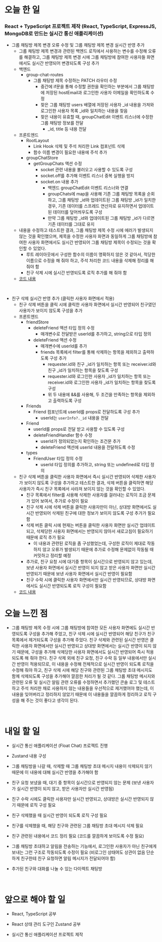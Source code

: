# 오늘 한 일

### React + TypeScript 프로젝트 제작 (React, TypeScript, ExpressJS, MongoDB로 만드는 실시간 통신 애플리케이션)

- 그룹 채팅방 제목 변경 오류 수정 및 그룹 채팅방 제목 변경 실시간 반영 추가
  - 그룹 채팅방 제목 변경과 관련된 백엔드 로직에서 사용하는 변수를 수정해 오류를 해결하고, 그룹 채팅방 제목 변경 시에 그룹 채팅방에 참여한 사용자들 화면에서도 실시간 반영되어 변경되도록 구성 추가
  - 백엔드
    - group-chat-routes
      - 그룹 채팅방 제목 수정하는 PATCH 라우터 수정
        - 중간에 if문을 통해 수정할 권한을 확인하는 부분에서 그룹 채팅방에 저장된 hostEmail과 로그인한 사용자 이메일을 확인하도록 수정
        - 찾은 그룹 채팅방 users 배열에 저장된 사용자 \_id 내용을 가져와 로그인한 사용자 목록 \_id와 일치하는 내용을 찾음
        - 찾은 내용이 유효할 때, groupChatEdit 이벤트 리스너에 수정한 그룹 채팅방 정보를 전달
          - \_id, title 등 내용 전달
  - 프론트엔드
    - RootLayout
      - Link Hook 삭제 및 주석 처리한 Link 컴포넌트 삭제
      - 함수 이름 변경이 필요한 내용에 주석 추가
    - groupChatStore
      - getGroupChats 액션 수정
        - socket 관련 내용을 불러오고 사용할 수 있도록 구성
        - socket.off를 추가해 이벤트 리스너 중복 실행을 방지
        - socket.on 내용 추가
          - 백엔드 groupChatEdit 이벤트 리스너와 연결
          - groupChats에 map을 사용해 기존 그룹 채팅방 목록을 순회하고, 그룹 채팅방 \_id와 업데이트된 그룹 채팅방 \_id가 일치한 경우, 기존 데이터를 스프레드 연산자로 유지하면서 업데이트된 데이터를 덮어씌우도록 구성
          - 만약 그룹 채팅방 \_id와 업데이트된 그룹 채팅방 \_id가 다르면 기존 데이터를 그대로 유지
  - 내용을 수정하고 테스트한 결과, 그룹 채팅방 제목 수정 시에 에러가 발생되지 않는 것을 확인했으며, 제목을 수정한 사용자 화면과 동일하게 그룹 채팅방에 참여한 사용자 화면에서도 실시간 반영되어 그룹 채팅방 제목이 수정되는 것을 확인할 수 있었다.
    - 루트 레이아웃에서 구성한 함수의 이름이 명확하지 않은 것 같아서, 적당한 이름으로 수정을 해 줘야 하고, 주석 처리한 코드 내용을 삭제해 정리를 해 줘야 함
    - 친구 삭제 시에 실시간 반영되도록 로직 추가를 해 줘야 함
  - [코드 내용](https://github.com/jeongsangtae/float-chat/commit/793ecdf6bc91b192c00ae180f900678b18eb6c69)

<br />

- 친구 삭제 실시간 반영 추가 (클릭한 사용자 화면에서 적용)
  - 친구 삭제 버튼을 클릭 시에 클릭한 사용자 화면에서 실시간 반영되어 친구였던 사용자가 보이지 않도록 구성을 추가
  - 프론트엔드
    - friendStore
      - deleteFriend 액션 타입 정의 수정
        - 매개변수로 전달받은 userId를 추가하고, string으로 타입 정의
      - deleteFriend 액션 수정
        - 매개변수에 userId를 추가
        - friends 목록에서 filter를 통해 삭제하는 항목을 제외하고 출력하도록 구성 추가
          - requester.id와 친구 \_id가 일치하는 항목 또는 receiver.id와 친구 \_id가 일치하는 항목을 찾도록 구성
          - requester.id와 로그인한 사용자 \_id가 일치하는 항목 또는 receiver.id와 로그인한 사용자 \_id가 일치하는 항목을 찾도록 구성
          - 위 두 내용에 &&를 사용해, 두 조건을 만족하는 항목을 제외하고 출력하도록 구성
    - Friends
      - Friend 컴포넌트에 userId를 props로 전달하도록 구성 추가
        - userId는 `userInfo?._id` 내용을 전달
    - Friend
      - userId를 props로 전달 받고 사용할 수 있도록 구성
      - deleteFriendHandler 함수 수정
        - userId가 정의되었는지 확인하는 조건문 추가
        - deleteFriend 액션에 userId 내용을 전달하도록 수정
    - types
      - FriendUser 타입 정의 수정
        - userId 타입 정의를 추가하고, string 또는 undefined로 타입 정의
  - 친구 삭제 버튼을 클릭한 사용자 화면에서 즉시 실시간 반영되어 삭제한 사용자가 보이지 않도록 구성을 추가하고 테스트한 결과, 삭제 버튼을 클릭하면 해당 사용자가 즉시 친구 목록에서 사라져 보이지 않는 것을 확인할 수 있었다.
    - 친구 목록에서 filter를 사용해 삭제한 사용자를 걸러내는 로직이 조금 문제가 있어 보여서, 추가로 수정이 필요
    - 친구 삭제 시에 삭제 버튼을 클릭한 사용자만이 아닌, 상대방 화면에서도 실시간 반영되어 삭제된 친구에 대한 정보가 보이지 않도록 구성 추가가 필요함
    - 삭제 버튼 클릭 시에 현재는 버튼을 클릭한 사용자 화면만 실시간 업데이트되고, 삭제당한 사용자 화면에서는 반영되지 않아서 새로고침이 필요하기 때문에 로직 추가 필요
      - 이 내용과 관련된 로직을 좀 구성했었는데, 구성한 로직이 제대로 작동하지 않고 오류가 발생되기 때문에 추가로 수정해 문제없이 작동될 때 커밋하고 정리할 예정
    - 추가로, 친구 요청 시에 대기중 항목이 실시간으로 반영되지 않고 있는데, 보낸 사용자 화면에서 실시간 반영이 되지 않고 받은 사용자 화면만 실시간 반영되기 때문에 보낸 사용자 화면에서 실시간 반영이 필요함
    - 친구 수락 시에 클릭한 사용자 화면에서만 실시간 반영되므로, 상대방 화면에서도 실시간 반영되도록 로직 구성이 필요함
  - [코드 내용](https://github.com/jeongsangtae/float-chat/commit/eb9e79c95df322f552baafe68e5bda867ca40560)

# 오늘 느낀 점

- 그룹 채팅방 제목 수정 시에 그룹 채팅방에 참여한 모든 사용자 화면에도 실시간 반영되도록 구성을 추가해 주었고, 친구 삭제 시에 실시간 반영되어 해당 친구가 친구 목록에서 제거되도록 구성을 추가해 주었다. 친구 삭제와 관련된 실시간 반영은 클릭한 사용자 화면에서만 실시간 반영되고 상대방 화면에서는 실시간 반영이 되지 않기 때문에, 구성을 추가해 삭제당한 사용자 화면에서도 실시간 반영되어 즉시 적용되도록 해 줘야 한다. 친구 삭제 외에 친구 요청, 친구 수락 등 일부 내용에서만 실시간 반영이 적용되므로, 이 내용을 수정해 전체적으로 실시간 반영이 되도록 로직을 수정해 줘야 하고, 친구 삭제 시에 해당 친구와 관련된 그룹 채팅방 초대 메시지도 함께 삭제되도록 구성을 추가해야 깔끔한 처리가 될 것 같다. 그룹 채팅방 메시지와 관련된 오류 및 실시간 알림 관련 오류를 수정하면서 추가했던 콘솔 로그 및 테스트하고 주석 처리한 채로 사용하지 않는 내용들을 우선적으로 제거했어야 했는데, 이 내용을 잊어버리고 정리하지 않았기 때문에 이 내용들을 깔끔하게 정리하고 로직 구성을 해 주는 것이 좋다고 생각이 된다.

<br />

# 내일 할 일

- 실시간 통신 애플리케이션 (Float Chat) 프로젝트 진행

- Zustand 내용 구성

- 그룹 채팅방을 나갈 때, 삭제할 때 그룹 채팅방 초대 메시지 내용이 삭제되지 않기 때문에 이 내용에 대해 실시간 반영을 추가해야 함

- 친구 요청 보냈을 때, 대기 중 항목이 실시간으로 반영되지 않는 문제 (보낸 사용자가 실시간 반영이 되지 않고, 받은 사용자만 실시간 반영됨)

- 친구 수락 시에도 클릭한 사용자만 실시간 반영되고, 상대방은 실시간 반영되지 않기 때문에 로직 구성 필요

- 친구 삭제했을 때 실시간 반영이 되도록 로직 구성 필요

- 친구를 삭제했을 때, 해당 친구와 관련된 그룹 채팅방 초대 메시지 삭제 필요

- 친구 관련된 내용에서 코드 정리 필요 (코드를 깔끔하게 보이도록 수정 필요)

- 그룹 채팅방 초대하고 알림을 전송하는 기능에서, 로그인한 사용자가 아닌 친구에게 보내는 그런 구조로 작동되도록 수정이 필요 (비로그인 상태여도 상관이 없음 단순하게 친구한테 친구 요청하면 알림 메시지가 전달되어야 함)

- 추가된 친구와 대화를 나눌 수 있는 다이렉트 채팅방

<br />

# 앞으로 해야 할 일

- React, TypeScript 공부

- React 상태 관리 도구인 Zustand 공부

- 실시간 통신 애플리케이션 프로젝트 제작
